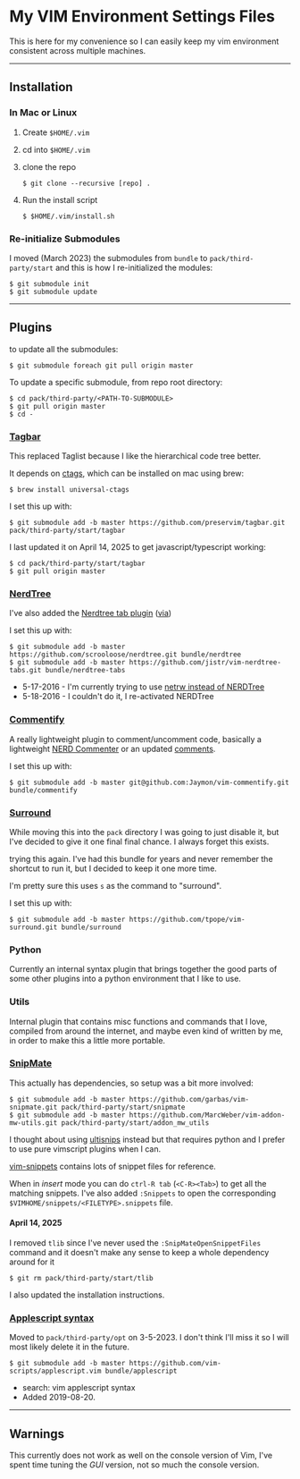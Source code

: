 # My VIM Environment Settings Files

This is here for my convenience so I can easily keep my vim environment consistent across multiple machines.


-------------------------------------------------------------------------------

## Installation

### In Mac or Linux

1. Create `$HOME/.vim`

2. cd into `$HOME/.vim`

3. clone the repo

    ```
    $ git clone --recursive [repo] .
    ```

4. Run the install script

    ```
    $ $HOME/.vim/install.sh
    ```


### Re-initialize Submodules

I moved (March 2023) the submodules from `bundle` to `pack/third-party/start` and this is how I re-initialized the modules:

```
$ git submodule init
$ git submodule update
```

-------------------------------------------------------------------------------

## Plugins

to update all the submodules:

    $ git submodule foreach git pull origin master
    
To update a specific submodule, from repo root directory:

    $ cd pack/third-party/<PATH-TO-SUBMODULE>
    $ git pull origin master
    $ cd -


### [Tagbar](https://github.com/preservim/tagbar)

This replaced Taglist because I like the hierarchical code tree better.

It depends on [ctags](https://github.com/universal-ctags/ctags), which can be installed on mac using brew:

    $ brew install universal-ctags

I set this up with:

    $ git submodule add -b master https://github.com/preservim/tagbar.git pack/third-party/start/tagbar
    
I last updated it on April 14, 2025 to get javascript/typescript working:

    $ cd pack/third-party/start/tagbar
    $ git pull origin master


### [NerdTree](https://github.com/scrooloose/nerdtree)


I've also added the [Nerdtree tab plugin](https://github.com/jistr/vim-nerdtree-tabs) ([via](stackoverflow.com/questions/2283417/vim-and-nerd-tree-can-nerd-tree-persist-across-tabs-in-macvim))

I set this up with:

    $ git submodule add -b master https://github.com/scrooloose/nerdtree.git bundle/nerdtree
    $ git submodule add -b master https://github.com/jistr/vim-nerdtree-tabs.git bundle/nerdtree-tabs


* 5-17-2016 - I'm currently trying to use [netrw instead of NERDTree](https://blog.mozhu.info/vimmers-you-dont-need-nerdtree-18f627b561c3#.6p2s7r8ir)
* 5-18-2016 - I couldn't do it, I re-activated NERDTree


### [Commentify](https://github.com/Jaymon/vim-commentify)


A really lightweight plugin to comment/uncomment code, basically a lightweight
[NERD Commenter](https://github.com/scrooloose/nerdcommenter) or an updated [comments](http://www.vim.org/scripts/script.php?script_id=1528).

I set this up with:

    $ git submodule add -b master git@github.com:Jaymon/vim-commentify.git bundle/commentify


### [Surround](https://github.com/tpope/vim-surround)

While moving this into the `pack` directory I was going to just disable it, but I've decided to give it one final final chance. I always forget this exists.

trying this again. I've had this bundle for years and never remember the shortcut to run it, but I decided to keep it one more time.

I'm pretty sure this uses `s` as the command to "surround".

I set this up with:

    $ git submodule add -b master https://github.com/tpope/vim-surround.git bundle/surround


### Python

Currently an internal syntax plugin that brings together the good parts of some other plugins into a python environment that I like to use.


### Utils

Internal plugin that contains misc functions and commands that I love, compiled from around the internet, and maybe even kind of written by me, in order to make this a little more portable.


### [SnipMate](https://github.com/garbas/vim-snipmate)

This actually has dependencies, so setup was a bit more involved:

    $ git submodule add -b master https://github.com/garbas/vim-snipmate.git pack/third-party/start/snipmate
    $ git submodule add -b master https://github.com/MarcWeber/vim-addon-mw-utils.git pack/third-party/start/addon_mw_utils

I thought about using [ultisnips](https://github.com/SirVer/ultisnips) instead but that requires python and I prefer to use pure vimscript plugins when I can.

[vim-snippets](https://github.com/honza/vim-snippets/blob/master/snippets/python.snippets) contains lots of snippet files for reference.

When in *insert* mode you can do `ctrl-R tab` (`<C-R><Tab>`) to get all the matching snippets. I've also added `:Snippets` to open the corresponding `$VIMHOME/snippets/<FILETYPE>.snippets` file.


#### April 14, 2025

I removed `tlib` since I've never used the `:SnipMateOpenSnippetFiles` command and it doesn't make any sense to keep a whole dependency around for it

    $ git rm pack/third-party/start/tlib

I also updated the installation instructions.


### [Applescript syntax](https://www.vim.org/scripts/script.php?script_id=1736)

Moved to `pack/third-party/opt` on 3-5-2023. I don't think I'll miss it so I will most likely delete it in the future.

    $ git submodule add -b master https://github.com/vim-scripts/applescript.vim bundle/applescript


* search: vim applescript syntax
* Added 2019-08-20.


-------------------------------------------------------------------------------

## Warnings

This currently does not work as well on the console version of Vim, I've spent time tuning the *GUI* version,
not so much the console version.


